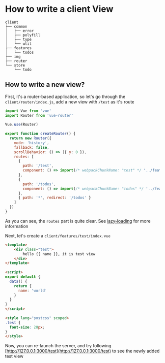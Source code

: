 How to write a client View
=========================

```
client
├── common
│   ├── error
│   ├── polyfill
│   ├── type
│   └── util
├── features
│   └── todos
├── img
├── router
└── store
    └── todo
```

## How to write a new view?

First, it's a router-based application, so let's go through the `client/router/index.js`, add a new view with `/test` as it's route

```javascript
import Vue from 'vue'
import Router from 'vue-router'
 
Vue.use(Router)
 
export function createRouter() {
  return new Router({
    mode: 'history',
    fallback: false,
    scrollBehavior: () => ({ y: 0 }),
    routes: [
      {
        path: '/test',
        component: () => import(/* webpackChunkName: "test" */ '../features/test/index.vue')
      },
      {
        path: '/todos',
        component: () => import(/* webpackChunkName: "todos" */ '../features/todos/index.vue')
      },
      { path: '*', redirect: '/todos' }
    ]
  })
}
```

As you can see, the `routes` part is quite clear. See [lazy-loading](https://router.vuejs.org/en/advanced/lazy-loading.html) for more information

Next, let's create a `client/features/test/index.vue`

```html
<template>
    <div class="test">
        hello {{ name }}, it is test view
    </div>
</template>
 
<script>
export default {
  data() {
    return {
      name: 'world'
    }
  }
}
</script>
 
<style lang="postcss" scoped>
.test {
  font-size: 20px;
}
</style>
```

Now, you can re-launch the server, and try following [http://127.0.0.1:3000/test](http://127.0.0.1:3000/test) to see the newly added test view



